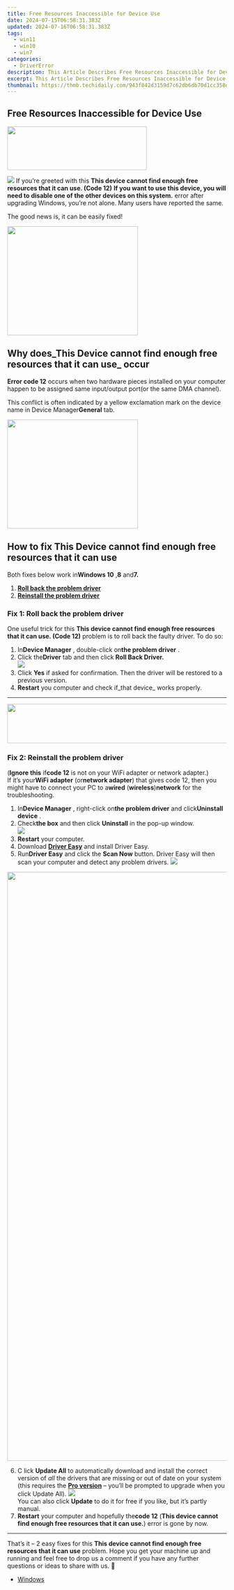 ```yaml
---
title: Free Resources Inaccessible for Device Use
date: 2024-07-15T06:58:31.383Z
updated: 2024-07-16T06:58:31.383Z
tags:
  - win11
  - win10
  - win7
categories:
  - DriverError
description: This Article Describes Free Resources Inaccessible for Device Use
excerpt: This Article Describes Free Resources Inaccessible for Device Use
thumbnail: https://thmb.techidaily.com/943f842d3159d7c62db6db70d1cc358ee65b1b4726dfe5cba10ba2bbf753775f.jpg
---
```


## Free Resources Inaccessible for Device Use

<!-- affiliate ads begin -->
<a href="https://proteahair.pxf.io/c/5597632/1983634/23621" target="_top" id="1983634"><img src="//a.impactradius-go.com/display-ad/23621-1983634" border="0" alt="" width="320" height="100"/></a><img height="0" width="0" src="https://imp.pxf.io/i/5597632/1983634/23621" style="position:absolute;visibility:hidden;" border="0" />
<!-- affiliate ads end -->
![](https://images.drivereasy.com/wp-content/uploads/2018/10/img_5bb84ca273139.jpg)
 If you’re greeted with this   **This device cannot find enough free resources that it can use. (Code 12)**
 **If you want to use this device, you will need to disable one of the other devices on this system.** error after upgrading Windows, you’re not alone. Many users have reported the same.

The good news is, it can be easily fixed!

<!-- affiliate ads begin -->
<a href="https://printrendy.pxf.io/c/5597632/1453720/17020" target="_top" id="1453720"><img src="//a.impactradius-go.com/display-ad/17020-1453720" border="0" alt="" width="300" height="250"/></a><img height="0" width="0" src="https://imp.pxf.io/i/5597632/1453720/17020" style="position:absolute;visibility:hidden;" border="0" />
<!-- affiliate ads end -->
## Why does_This Device cannot find enough free resources that it can use_ occur

**Error code 12** occurs when two hardware pieces installed on your computer happen to be assigned same input/output port(or the same DMA channel).

 This conflict is often indicated by a yellow exclamation mark on the device name in Device Manager**General** tab.

<!-- affiliate ads begin -->
<a href="https://godlikehost.sjv.io/c/5597632/1920047/21774" target="_top" id="1920047"><img src="//a.impactradius-go.com/display-ad/21774-1920047" border="0" alt="" width="300" height="250"/></a><img height="0" width="0" src="https://imp.pxf.io/i/5597632/1920047/21774" style="position:absolute;visibility:hidden;" border="0" />
<!-- affiliate ads end -->
## How to fix This Device cannot find enough free resources that it can use

 Both fixes below work in**Windows 10** ,**8** and**7\.**

1. [**Roll back the problem driver**](https://bluetties.sjv.io/lxv4pm)
2. [**Reinstall the problem driver**](https://ancheer.sjv.io/y96bgp)

### Fix 1: Roll back the problem driver

 One useful trick for this   **This device cannot find enough free resources that it can use. (Code 12)** problem is to roll back the faulty driver. To do so:

1. In**Device Manager** , double-click on**the problem driver** .
2. Click the**Driver** tab and then click   **Roll Back Driver.**  
![](https://images.drivereasy.com/wp-content/uploads/2018/10/img_5bb851fb0ebc3.jpg)
3. Click **Yes**   if asked for confirmation. Then the driver will be restored to a previous version.
4. **Restart** you computer and check if_that device_ works properly.

---

<!-- affiliate ads begin -->
<a href="https://newchic.sjv.io/c/5597632/1659704/14420" target="_top" id="1659704"><img src="//a.impactradius-go.com/display-ad/14420-1659704" border="0" alt="" width="728" height="90"/></a><img height="0" width="0" src="https://imp.pxf.io/i/5597632/1659704/14420" style="position:absolute;visibility:hidden;" border="0" />
<!-- affiliate ads end -->
### Fix 2: Reinstall the problem driver

 (**Ignore this** if**code 12** is not on your WiFi adapter or network adapter.)  
 If it’s your**WiFi adapter** (or**network adapter**) that gives code 12, then you might have to connect your PC to a**wired** (**wireless**)**network** for the troubleshooting.  

1. In**Device Manager** , right-click on**the problem driver** and click**Uninstall device** .
2. Check**the box** and then click **Uninstall**   in the pop-up window.  
![](https://images.drivereasy.com/wp-content/uploads/2018/09/img_5b91f147059a0.png)
3. **Restart** your computer.
4. Download **[Driver Easy](https://tools.techidaily.com/drivereasy/download/)**  and install Driver Easy.
5. Run**Driver Easy** and click the **Scan Now** button. Driver Easy will then scan your computer and detect any problem drivers. ![](https://images.drivereasy.com/wp-content/uploads/2018/07/img_5b46ffcde1143.jpg)
<!-- affiliate ads begin -->
<a href="https://twopages.pxf.io/c/5597632/1873305/18544" target="_top" id="1873305"><img src="//a.impactradius-go.com/display-ad/18544-1873305" border="0" alt="" width="1080" height="1350"/></a><img height="0" width="0" src="https://imp.pxf.io/i/5597632/1873305/18544" style="position:absolute;visibility:hidden;" border="0" />
<!-- affiliate ads end -->
6. C  lick **Update All** to automatically download and install the correct version of _all_  the drivers that are missing or out of date on your system (this requires the **[Pro version](https://tools.techidaily.com/drivereasy/download/)**  – you’ll be prompted to upgrade when you click Update All). ![](https://images.drivereasy.com/wp-content/uploads/2018/07/img_5b472528c2b06.jpg)  
 You can also click **Update** to do it for free if you like, but it’s partly manual.
7. **Restart** your computer and hopefully the**code 12** (**This device cannot find enough free resources that it can use.**) error is gone by now.

---

 That’s it – 2 easy fixes for this **This device cannot find enough free resources that it can use** problem. Hope you get your machine up and running and feel free to drop us a comment if you have any further questions or ideas to share with us. 🙂

* [Windows](https://tools.techidaily.com/drivereasy/download/)

<ins class="adsbygoogle"
     style="display:block"
     data-ad-format="autorelaxed"
     data-ad-client="ca-pub-7571918770474297"
     data-ad-slot="1223367746"></ins>



<ins class="adsbygoogle"
     style="display:block"
     data-ad-client="ca-pub-7571918770474297"
     data-ad-slot="8358498916"
     data-ad-format="auto"
     data-full-width-responsive="true"></ins>


